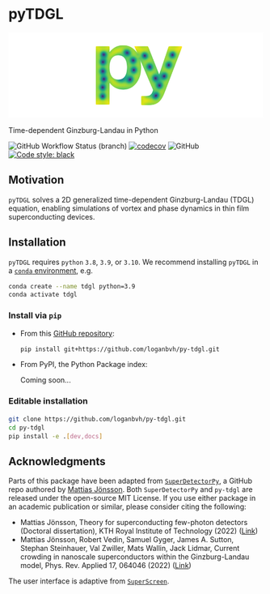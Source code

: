 # pyTDGL

![pyTDGL Logo](docs/images/logo-transparent-small.png)

Time-dependent Ginzburg-Landau in Python

![GitHub Workflow Status (branch)](https://img.shields.io/github/workflow/status/loganbvh/py-tdgl/lint-and-test/main)
[![codecov](https://codecov.io/gh/loganbvh/py-tdgl/branch/main/graph/badge.svg?token=VXdxJKP6Ag)](https://codecov.io/gh/loganbvh/py-tdgl)
![GitHub](https://img.shields.io/github/license/loganbvh/py-tdgl)
[![Code style: black](https://img.shields.io/badge/code%20style-black-000000.svg)](https://github.com/psf/black)

## Motivation
`pyTDGL` solves a 2D generalized time-dependent Ginzburg-Landau (TDGL) equation, enabling simulations of vortex and phase dynamics in thin film superconducting devices.

## Installation

`pyTDGL` requires `python` `3.8`, `3.9`, or `3.10`. We recommend installing `pyTDGL` in a [`conda` environment](https://conda.io/projects/conda/en/latest/user-guide/tasks/manage-environments.html), e.g.

```bash
conda create --name tdgl python=3.9
conda activate tdgl
```

### Install via `pip`

- From this [GitHub repository](https://github.com/loganbvh/py-tdgl/):

    ```bash
    pip install git+https://github.com/loganbvh/py-tdgl.git
    ```

- From  PyPI, the Python Package index:
    
    Coming soon...

### Editable installation

```bash
git clone https://github.com/loganbvh/py-tdgl.git
cd py-tdgl
pip install -e .[dev,docs]
```

## Acknowledgments

Parts of this package have been adapted from [`SuperDetectorPy`](https://github.com/afsa/super-detector-py), a GitHub repo authored by [Mattias Jönsson](https://github.com/afsa). Both `SuperDetectorPy` and `py-tdgl` are released under the open-source MIT License. If you use either package in an academic publication or similar, please consider citing the following:

- Mattias Jönsson, Theory for superconducting few-photon detectors (Doctoral dissertation), KTH Royal Institute of Technology (2022) ([Link](http://urn.kb.se/resolve?urn=urn:nbn:se:kth:diva-312132))
- Mattias Jönsson, Robert Vedin, Samuel Gyger, James A. Sutton, Stephan Steinhauer, Val Zwiller, Mats Wallin, Jack Lidmar, Current crowding in nanoscale superconductors within the Ginzburg-Landau model, Phys. Rev. Applied 17, 064046 (2022) ([Link](https://journals.aps.org/prapplied/abstract/10.1103/PhysRevApplied.17.064046))

The user interface is adaptive from [`SuperScreen`](https://github.com/loganbvh/superscreen).

